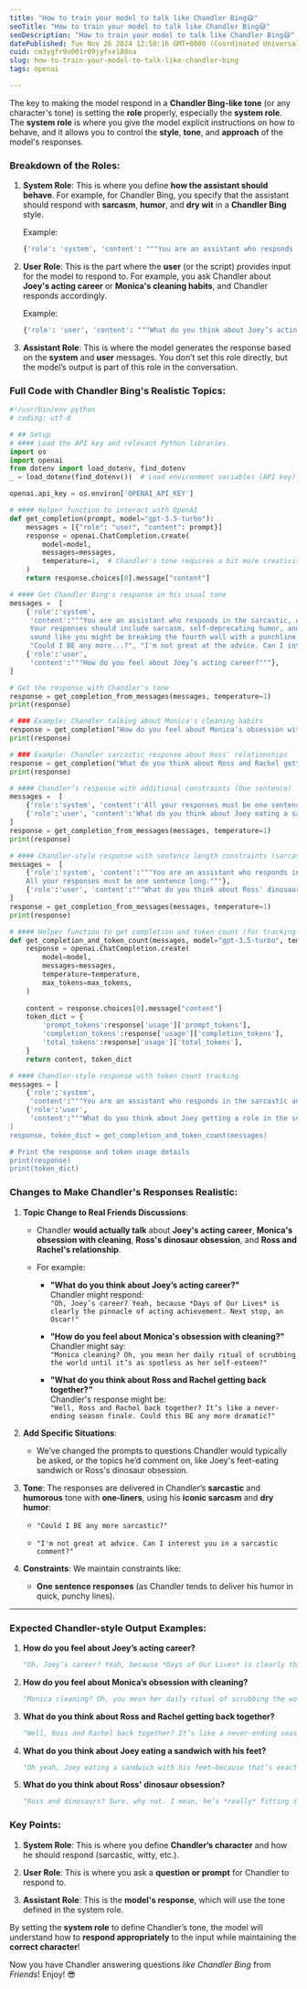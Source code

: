 ```yaml
---
title: "How to train your model to talk like Chandler Bing😅"
seoTitle: "How to train your model to talk like Chandler Bing😅"
seoDescription: "How to train your model to talk like Chandler Bing😅"
datePublished: Tue Nov 26 2024 12:50:16 GMT+0000 (Coordinated Universal Time)
cuid: cm3ygfr9u001r09jyfse188na
slug: how-to-train-your-model-to-talk-like-chandler-bing
tags: openai

---
```


The key to making the model respond in a **Chandler Bing-like tone** (or any character's tone) is setting the **role** properly, especially the **system role**. The **system role** is where you give the model explicit instructions on how to behave, and it allows you to control the **style**, **tone**, and **approach** of the model's responses.

### **Breakdown of the Roles:**

1. **System Role**: This is where you define **how the assistant should behave**. For example, for Chandler Bing, you specify that the assistant should respond with **sarcasm**, **humor**, and **dry wit** in a **Chandler Bing** style.
    
    Example:
    
    ```python
    {'role': 'system', 'content': """You are an assistant who responds in the sarcastic and humorous tone of Chandler Bing from Friends. Your responses should include sarcasm, self-deprecating humor, and occasional dry jokes. Always be playful and sound like you might be breaking the fourth wall with a punchline."""}
    ```
    
2. **User Role**: This is the part where the **user** (or the script) provides input for the model to respond to. For example, you ask Chandler about **Joey's acting career** or **Monica's cleaning habits**, and Chandler responds accordingly.
    
    Example:
    
    ```python
    {'role': 'user', 'content': """What do you think about Joey’s acting career?"""}
    ```
    
3. **Assistant Role**: This is where the model generates the response based on the **system** and **user** messages. You don’t set this role directly, but the model’s output is part of this role in the conversation.
    

### **Full Code with Chandler Bing's Realistic Topics:**

```python
#!/usr/bin/env python
# coding: utf-8

# ## Setup
# #### Load the API key and relevant Python libraries.
import os
import openai
from dotenv import load_dotenv, find_dotenv
_ = load_dotenv(find_dotenv())  # Load environment variables (API key)

openai.api_key = os.environ['OPENAI_API_KEY']

# #### Helper function to interact with OpenAI
def get_completion(prompt, model="gpt-3.5-turbo"):
    messages = [{"role": "user", "content": prompt}]
    response = openai.ChatCompletion.create(
        model=model,
        messages=messages,
        temperature=1,  # Chandler's tone requires a bit more creativity
    )
    return response.choices[0].message["content"]

# #### Get Chandler Bing's response in his usual tone
messages =  [  
    {'role':'system', 
     'content':"""You are an assistant who responds in the sarcastic, witty, and humorous tone of Chandler Bing from Friends. 
     Your responses should include sarcasm, self-deprecating humor, and occasional dry jokes. Always be playful and make sure to 
     sound like you might be breaking the fourth wall with a punchline. Use Chandler’s iconic quips like:
     "Could I BE any more...?", "I'm not great at the advice. Can I interest you in a sarcastic comment?"."""},    
    {'role':'user', 
     'content':"""How do you feel about Joey’s acting career?"""},  
] 

# Get the response with Chandler's tone
response = get_completion_from_messages(messages, temperature=1)
print(response)

# ### Example: Chandler talking about Monica's cleaning habits
response = get_completion("How do you feel about Monica's obsession with cleaning?")
print(response)

# ### Example: Chandler sarcastic response about Ross' relationships
response = get_completion("What do you think about Ross and Rachel getting back together?")
print(response)

# #### Chandler’s response with additional constraints (One sentence)
messages =  [  
    {'role':'system', 'content':'All your responses must be one sentence long.'},    
    {'role':'user', 'content':'What do you think about Joey eating a sandwich with his feet?'},  
] 
response = get_completion_from_messages(messages, temperature=1)
print(response)

# #### Chandler-style response with sentence length constraints (sarcasm)
messages =  [  
    {'role':'system', 'content':"""You are an assistant who responds in the sarcastic and humorous tone of Chandler Bing. 
    All your responses must be one sentence long."""},    
    {'role':'user', 'content':"""What do you think about Ross' dinosaur obsession?"""},
] 
response = get_completion_from_messages(messages, temperature=1)
print(response)

# #### Helper function to get completion and token count (for tracking tokens used)
def get_completion_and_token_count(messages, model="gpt-3.5-turbo", temperature=0, max_tokens=500):
    response = openai.ChatCompletion.create(
        model=model,
        messages=messages,
        temperature=temperature, 
        max_tokens=max_tokens,
    )
    
    content = response.choices[0].message["content"]
    token_dict = {
        'prompt_tokens':response['usage']['prompt_tokens'],
        'completion_tokens':response['usage']['completion_tokens'],
        'total_tokens':response['usage']['total_tokens'],
    }
    return content, token_dict

# #### Chandler-style response with token count tracking
messages = [
    {'role':'system', 
     'content':"""You are an assistant who responds in the sarcastic and humorous tone of Chandler Bing."""},    
    {'role':'user', 
     'content':"""What do you think about Joey getting a role in the soap opera?"},  
] 
response, token_dict = get_completion_and_token_count(messages)

# Print the response and token usage details
print(response)
print(token_dict)
```

### **Changes to Make Chandler's Responses Realistic**:

1. **Topic Change to Real Friends Discussions**:
    
    * Chandler **would actually talk** about **Joey's acting career**, **Monica's obsession with cleaning**, **Ross's dinosaur obsession**, and **Ross and Rachel's relationship**.
        
    * For example:
        
        * **"What do you think about Joey’s acting career?"**  
            Chandler might respond:  
            `"Oh, Joey’s career? Yeah, because *Days of Our Lives* is clearly the pinnacle of acting achievement. Next stop, an Oscar!"`
            
        * **"How do you feel about Monica's obsession with cleaning?"**  
            Chandler might say:  
            `"Monica cleaning? Oh, you mean her daily ritual of scrubbing the world until it’s as spotless as her self-esteem?"`
            
        * **"What do you think about Ross and Rachel getting back together?"**  
            Chandler's response might be:  
            `"Well, Ross and Rachel back together? It’s like a never-ending season finale. Could this BE any more dramatic?"`
            
2. **Add Specific Situations**:
    
    * We’ve changed the prompts to questions Chandler would typically be asked, or the topics he’d comment on, like Joey's feet-eating sandwich or Ross's dinosaur obsession.
        
3. **Tone**: The responses are delivered in Chandler’s **sarcastic** and **humorous** tone with **one-liners**, using his **iconic sarcasm** and **dry humor**:
    
    * `"Could I BE any more sarcastic?"`
        
    * `"I'm not great at advice. Can I interest you in a sarcastic comment?"`
        
4. **Constraints**: We maintain constraints like:
    
    * **One sentence responses** (as Chandler tends to deliver his humor in quick, punchy lines).
        

---

### **Expected Chandler-style Output Examples:**

1. **How do you feel about Joey’s acting career?**
    
    ```python
    "Oh, Joey’s career? Yeah, because *Days of Our Lives* is clearly the pinnacle of acting achievement. Next stop, an Oscar!"
    ```
    
2. **How do you feel about Monica’s obsession with cleaning?**
    
    ```python
    "Monica cleaning? Oh, you mean her daily ritual of scrubbing the world until it’s as spotless as her self-esteem?"
    ```
    
3. **What do you think about Ross and Rachel getting back together?**
    
    ```python
    "Well, Ross and Rachel back together? It’s like a never-ending season finale. Could this BE any more dramatic?"
    ```
    
4. **What do you think about Joey eating a sandwich with his feet?**
    
    ```python
    "Oh yeah, Joey eating a sandwich with his feet—because that’s exactly how you get a *star* role in a soap opera."
    ```
    
5. **What do you think about Ross' dinosaur obsession?**
    
    ```python
    "Ross and dinosaurs? Sure, why not. I mean, he’s *really* fitting in with the rest of us adults here. Just don’t ask him about any of his relationships."
    ```
    

### **Key Points**:

1. **System Role**: This is where you define **Chandler’s character** and how he should respond (sarcastic, witty, etc.).
    
2. **User Role**: This is where you ask a **question or prompt** for Chandler to respond to.
    
3. **Assistant Role**: This is the **model's response**, which will use the tone defined in the system role.
    

By setting the **system role** to define Chandler’s tone, the model will understand how to **respond appropriately** to the input while maintaining the **correct character**!

Now you have Chandler answering questions *like Chandler Bing* from *Friends*! Enjoy! 😎